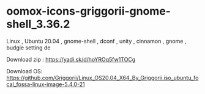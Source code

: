 # oomox-icons-griggorii-gnome-shell_3.36.2
Linux , Ubuntu 20.04 , gnome-shell , dconf , unity , cinnamon , gnome , budgie setting de

Download zip : https://yadi.sk/d/hoYROq5fw1TOCg

Download OS: https://github.com/Griggorii/Linux_OS20.04_X64_By_Griggorii.iso_ubuntu_focal_fossa-linux-image-5.4.0-21


